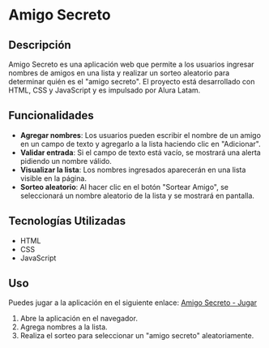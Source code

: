 # Amigo Secreto

## Descripción

Amigo Secreto es una aplicación web que permite a los usuarios ingresar nombres de amigos en una lista y realizar un sorteo aleatorio para determinar quién es el "amigo secreto". El proyecto está desarrollado con HTML, CSS y JavaScript y es impulsado por Alura Latam.

## Funcionalidades

- **Agregar nombres**: Los usuarios pueden escribir el nombre de un amigo en un campo de texto y agregarlo a la lista haciendo clic en "Adicionar".
- **Validar entrada**: Si el campo de texto está vacío, se mostrará una alerta pidiendo un nombre válido.
- **Visualizar la lista**: Los nombres ingresados aparecerán en una lista visible en la página.
- **Sorteo aleatorio**: Al hacer clic en el botón "Sortear Amigo", se seleccionará un nombre aleatorio de la lista y se mostrará en pantalla.

## Tecnologías Utilizadas

- HTML
- CSS
- JavaScript

## Uso

Puedes jugar a la aplicación en el siguiente enlace: [Amigo Secreto - Jugar](#)

1. Abre la aplicación en el navegador.
2. Agrega nombres a la lista.
3. Realiza el sorteo para seleccionar un "amigo secreto" aleatoriamente.
